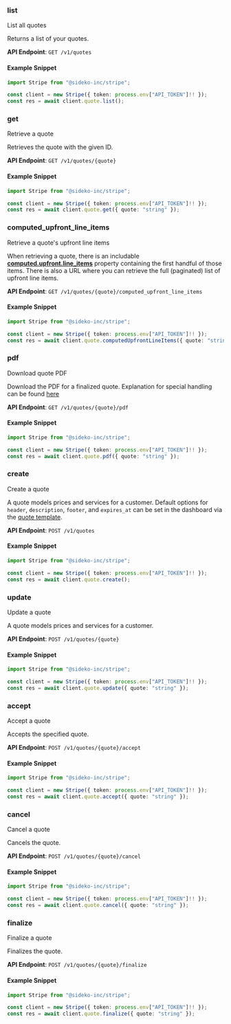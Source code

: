 
### list <a name="list"></a>
List all quotes

<p>Returns a list of your quotes.</p>

**API Endpoint**: `GET /v1/quotes`

#### Example Snippet

```typescript
import Stripe from "@sideko-inc/stripe";

const client = new Stripe({ token: process.env["API_TOKEN"]!! });
const res = await client.quote.list();
```

### get <a name="get"></a>
Retrieve a quote

<p>Retrieves the quote with the given ID.</p>

**API Endpoint**: `GET /v1/quotes/{quote}`

#### Example Snippet

```typescript
import Stripe from "@sideko-inc/stripe";

const client = new Stripe({ token: process.env["API_TOKEN"]!! });
const res = await client.quote.get({ quote: "string" });
```

### computed_upfront_line_items <a name="computed_upfront_line_items"></a>
Retrieve a quote's upfront line items

<p>When retrieving a quote, there is an includable <a href="https://stripe.com/docs/api/quotes/object#quote_object-computed-upfront-line_items"><strong>computed.upfront.line_items</strong></a> property containing the first handful of those items. There is also a URL where you can retrieve the full (paginated) list of upfront line items.</p>

**API Endpoint**: `GET /v1/quotes/{quote}/computed_upfront_line_items`

#### Example Snippet

```typescript
import Stripe from "@sideko-inc/stripe";

const client = new Stripe({ token: process.env["API_TOKEN"]!! });
const res = await client.quote.computedUpfrontLineItems({ quote: "string" });
```

### pdf <a name="pdf"></a>
Download quote PDF

<p>Download the PDF for a finalized quote. Explanation for special handling can be found <a href="https://docs.stripe.com/quotes/overview#quote_pdf">here</a></p>

**API Endpoint**: `GET /v1/quotes/{quote}/pdf`

#### Example Snippet

```typescript
import Stripe from "@sideko-inc/stripe";

const client = new Stripe({ token: process.env["API_TOKEN"]!! });
const res = await client.quote.pdf({ quote: "string" });
```

### create <a name="create"></a>
Create a quote

<p>A quote models prices and services for a customer. Default options for <code>header</code>, <code>description</code>, <code>footer</code>, and <code>expires_at</code> can be set in the dashboard via the <a href="https://dashboard.stripe.com/settings/billing/quote">quote template</a>.</p>

**API Endpoint**: `POST /v1/quotes`

#### Example Snippet

```typescript
import Stripe from "@sideko-inc/stripe";

const client = new Stripe({ token: process.env["API_TOKEN"]!! });
const res = await client.quote.create();
```

### update <a name="update"></a>
Update a quote

<p>A quote models prices and services for a customer.</p>

**API Endpoint**: `POST /v1/quotes/{quote}`

#### Example Snippet

```typescript
import Stripe from "@sideko-inc/stripe";

const client = new Stripe({ token: process.env["API_TOKEN"]!! });
const res = await client.quote.update({ quote: "string" });
```

### accept <a name="accept"></a>
Accept a quote

<p>Accepts the specified quote.</p>

**API Endpoint**: `POST /v1/quotes/{quote}/accept`

#### Example Snippet

```typescript
import Stripe from "@sideko-inc/stripe";

const client = new Stripe({ token: process.env["API_TOKEN"]!! });
const res = await client.quote.accept({ quote: "string" });
```

### cancel <a name="cancel"></a>
Cancel a quote

<p>Cancels the quote.</p>

**API Endpoint**: `POST /v1/quotes/{quote}/cancel`

#### Example Snippet

```typescript
import Stripe from "@sideko-inc/stripe";

const client = new Stripe({ token: process.env["API_TOKEN"]!! });
const res = await client.quote.cancel({ quote: "string" });
```

### finalize <a name="finalize"></a>
Finalize a quote

<p>Finalizes the quote.</p>

**API Endpoint**: `POST /v1/quotes/{quote}/finalize`

#### Example Snippet

```typescript
import Stripe from "@sideko-inc/stripe";

const client = new Stripe({ token: process.env["API_TOKEN"]!! });
const res = await client.quote.finalize({ quote: "string" });
```
